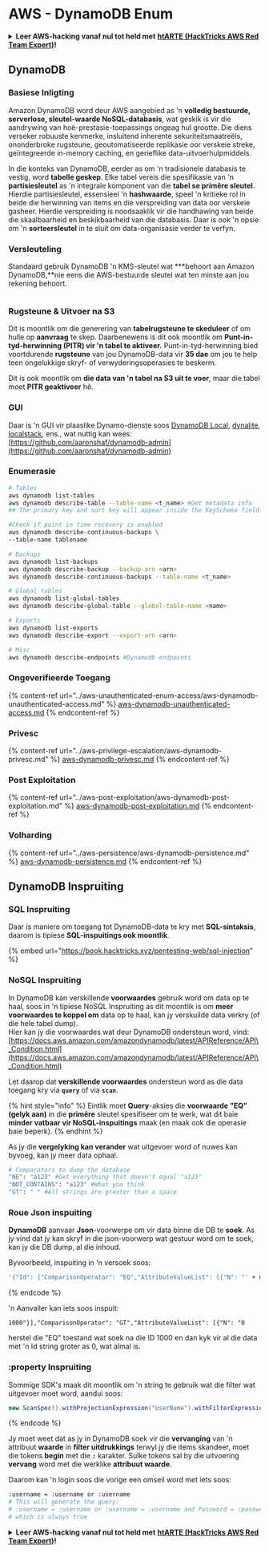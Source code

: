# AWS - DynamoDB Enum

<details>

<summary><strong>Leer AWS-hacking vanaf nul tot held met</strong> <a href="https://training.hacktricks.xyz/courses/arte"><strong>htARTE (HackTricks AWS Red Team Expert)</strong></a><strong>!</strong></summary>

Ander maniere om HackTricks te ondersteun:

* As jy wil sien dat jou **maatskappy geadverteer word in HackTricks** of **HackTricks aflaai in PDF-formaat** Kontroleer die [**INSKRYWINGSPLANNE**](https://github.com/sponsors/carlospolop)!
* Kry die [**amptelike PEASS & HackTricks swag**](https://peass.creator-spring.com)
* Ontdek [**Die PEASS-familie**](https://opensea.io/collection/the-peass-family), ons versameling eksklusiewe [**NFT's**](https://opensea.io/collection/the-peass-family)
* **Sluit aan by die** 💬 [**Discord-groep**](https://discord.gg/hRep4RUj7f) of die [**telegram-groep**](https://t.me/peass) of **volg** ons op **Twitter** 🐦 [**@hacktricks\_live**](https://twitter.com/hacktricks\_live)**.**
* **Deel jou haktruuks deur PR's in te dien by die** [**HackTricks**](https://github.com/carlospolop/hacktricks) en [**HackTricks Cloud**](https://github.com/carlospolop/hacktricks-cloud) github-opslag.

</details>

## DynamoDB

### Basiese Inligting

Amazon DynamoDB word deur AWS aangebied as 'n **volledig bestuurde, serverlose, sleutel-waarde NoSQL-databasis**, wat geskik is vir die aandrywing van hoë-prestasie-toepassings ongeag hul grootte. Die diens verseker robuuste kenmerke, insluitend inherente sekuriteitsmaatreëls, ononderbroke rugsteune, geoutomatiseerde replikasie oor verskeie streke, geïntegreerde in-memory caching, en gerieflike data-uitvoerhulpmiddels.

In die konteks van DynamoDB, eerder as om 'n tradisionele databasis te vestig, word **tabelle geskep**. Elke tabel vereis die spesifikasie van 'n **partisiesleutel** as 'n integrale komponent van die **tabel se primêre sleutel**. Hierdie partisiesleutel, essensieel 'n **hashwaarde**, speel 'n kritieke rol in beide die herwinning van items en die verspreiding van data oor verskeie gasheer. Hierdie verspreiding is noodsaaklik vir die handhawing van beide die skaalbaarheid en beskikbaarheid van die databasis. Daar is ook 'n opsie om 'n **sorteersleutel** in te sluit om data-organisasie verder te verfyn.

### Versleuteling

Standaard gebruik DynamoDB 'n KMS-sleutel wat \*\**behoort aan Amazon DynamoDB,\*\*nie eens die AWS-bestuurde sleutel wat ten minste aan jou rekening behoort.

<figure><img src="https://lh4.googleusercontent.com/JjtNS7aA-_GRMgZb4v93jWEQJi6DQdUPq0FEpzZPdeyCeNoG05p0NJiV9Zs-ULs_-Tfjmx0W1ZgsE2Ui2ljo7D-1a87Xny-gpLVQO0XmXdFoph9ci1RepbVNwaCe9oPruEZSEDxGTxF5dIv6pW1WpT6kWA=s2048" alt=""><figcaption></figcaption></figure>

### Rugsteune & Uitvoer na S3

Dit is moontlik om die generering van **tabelrugsteune te skeduleer** of om hulle op **aanvraag** te skep. Daarbenewens is dit ook moontlik om **Punt-in-tyd-herwinning (PITR) vir 'n tabel te aktiveer.** Punt-in-tyd-herwinning bied voortdurende **rugsteune** van jou DynamoDB-data vir **35 dae** om jou te help teen ongelukkige skryf- of verwyderingsoperasies te beskerm.

Dit is ook moontlik om **die data van 'n tabel na S3 uit te voer**, maar die tabel moet **PITR geaktiveer** hê.

### GUI

Daar is 'n GUI vir plaaslike Dynamo-dienste soos [DynamoDB Local](https://aws.amazon.com/blogs/aws/dynamodb-local-for-desktop-development/), [dynalite](https://github.com/mhart/dynalite), [localstack](https://github.com/localstack/localstack), ens., wat nuttig kan wees: [https://github.com/aaronshaf/dynamodb-admin](https://github.com/aaronshaf/dynamodb-admin)

### Enumerasie
```bash
# Tables
aws dynamodb list-tables
aws dynamodb describe-table --table-name <t_name> #Get metadata info
## The primary key and sort key will appear inside the KeySchema field

#Check if point in time recovery is enabled
aws dynamodb describe-continuous-backups \
--table-name tablename

# Backups
aws dynamodb list-backups
aws dynamodb describe-backup --backup-arn <arn>
aws dynamodb describe-continuous-backups --table-name <t_name>

# Global tables
aws dynamodb list-global-tables
aws dynamodb describe-global-table --global-table-name <name>

# Exports
aws dynamodb list-exports
aws dynamodb describe-export --export-arn <arn>

# Misc
aws dynamodb describe-endpoints #Dynamodb endpoints
```
### Ongeverifieerde Toegang

{% content-ref url="../aws-unauthenticated-enum-access/aws-dynamodb-unauthenticated-access.md" %}
[aws-dynamodb-unauthenticated-access.md](../aws-unauthenticated-enum-access/aws-dynamodb-unauthenticated-access.md)
{% endcontent-ref %}

### Privesc

{% content-ref url="../aws-privilege-escalation/aws-dynamodb-privesc.md" %}
[aws-dynamodb-privesc.md](../aws-privilege-escalation/aws-dynamodb-privesc.md)
{% endcontent-ref %}

### Post Exploitation

{% content-ref url="../aws-post-exploitation/aws-dynamodb-post-exploitation.md" %}
[aws-dynamodb-post-exploitation.md](../aws-post-exploitation/aws-dynamodb-post-exploitation.md)
{% endcontent-ref %}

### Volharding

{% content-ref url="../aws-persistence/aws-dynamodb-persistence.md" %}
[aws-dynamodb-persistence.md](../aws-persistence/aws-dynamodb-persistence.md)
{% endcontent-ref %}

## DynamoDB Inspruiting

### SQL Inspruiting

Daar is maniere om toegang tot DynamoDB-data te kry met **SQL-sintaksis**, daarom is tipiese **SQL-inspuitings ook moontlik**.

{% embed url="https://book.hacktricks.xyz/pentesting-web/sql-injection" %}

### NoSQL Inspruiting

In DynamoDB kan verskillende **voorwaardes** gebruik word om data op te haal, soos in 'n tipiese NoSQL Inspruiting as dit moontlik is om **meer voorwaardes te koppel om** data op te haal, kan jy verskuilde data verkry (of die hele tabel dump).\
Hier kan jy die voorwaardes wat deur DynamoDB ondersteun word, vind: [https://docs.aws.amazon.com/amazondynamodb/latest/APIReference/API\_Condition.html](https://docs.aws.amazon.com/amazondynamodb/latest/APIReference/API\_Condition.html)

Let daarop dat **verskillende voorwaardes** ondersteun word as die data toegang kry via **`query`** of via **`scan`**.

{% hint style="info" %}
Eintlik moet **Query**-aksies die **voorwaarde "EQ" (gelyk aan)** in die **primêre** sleutel spesifiseer om te werk, wat dit baie **minder vatbaar vir NoSQL-inspuitings** maak (en maak ook die operasie baie beperk).
{% endhint %}

As jy die **vergelyking kan verander** wat uitgevoer word of nuwes kan byvoeg, kan jy meer data ophaal.
```bash
# Comparators to dump the database
"NE": "a123" #Get everything that doesn't equal "a123"
"NOT_CONTAINS": "a123" #What you think
"GT": " " #All strings are greater than a space
```
### Roue Json inspuiting

**DynamoDB** aanvaar **Json**-voorwerpe om vir data binne die DB te **soek**. As jy vind dat jy kan skryf in die json-voorwerp wat gestuur word om te soek, kan jy die DB dump, al die inhoud.

Byvoorbeeld, inspuiting in 'n versoek soos:
```bash
'{"Id": {"ComparisonOperator": "EQ","AttributeValueList": [{"N": "' + user_input + '"}]}}'
```
{% endcode %}

'n Aanvaller kan iets soos inspuit:

`1000"}],"ComparisonOperator": "GT","AttributeValueList": [{"N": "0`

herstel die "EQ" toestand wat soek na die ID 1000 en dan kyk vir al die data met 'n Id string groter as 0, wat almal is.

### :property Inspruiting

Sommige SDK's maak dit moontlik om 'n string te gebruik wat die filter wat uitgevoer moet word, aandui soos:
```java
new ScanSpec().withProjectionExpression("UserName").withFilterExpression(user_input+" = :username and Password = :password").withValueMap(valueMap)
```
{% endcode %}

Jy moet weet dat as jy in DynamoDB soek vir die **vervanging** van 'n attribuut **waarde** in **filter uitdrukkings** terwyl jy die items skandeer, moet die tokens **begin** met die **`:`** karakter. Sulke tokens sal by die uitvoering **vervang** word met die werklike **attribuut waarde**.

Daarom kan 'n login soos die vorige een omseil word met iets soos:
```bash
:username = :username or :username
# This will generate the query:
# :username = :username or :username = :username and Password = :password
# which is always true
```
<details>

<summary><strong>Leer AWS-hacking vanaf nul tot held met</strong> <a href="https://training.hacktricks.xyz/courses/arte"><strong>htARTE (HackTricks AWS Red Team Expert)</strong></a><strong>!</strong></summary>

Ander maniere om HackTricks te ondersteun:

* As jy jou **maatskappy geadverteer wil sien in HackTricks** of **HackTricks in PDF wil aflaai** Kyk na die [**INSKRYWINGSPLANNE**](https://github.com/sponsors/carlospolop)!
* Kry die [**amptelike PEASS & HackTricks swag**](https://peass.creator-spring.com)
* Ontdek [**Die PEASS Familie**](https://opensea.io/collection/the-peass-family), ons versameling eksklusiewe [**NFTs**](https://opensea.io/collection/the-peass-family)
* **Sluit aan by die** 💬 [**Discord-groep**](https://discord.gg/hRep4RUj7f) of die [**telegram-groep**](https://t.me/peass) of **volg** ons op **Twitter** 🐦 [**@hacktricks\_live**](https://twitter.com/hacktricks\_live)**.**
* **Deel jou hacking-truuks deur PR's in te dien by die** [**HackTricks**](https://github.com/carlospolop/hacktricks) en [**HackTricks Cloud**](https://github.com/carlospolop/hacktricks-cloud) github-opslaan.

</details>
